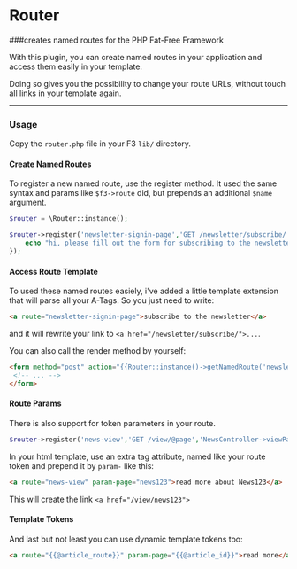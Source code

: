 # Router
###creates named routes for the PHP Fat-Free Framework

With this plugin, you can create named routes in your application and access them easily in your template.

Doing so gives you the possibility to change your route URLs, without touch all links in your template again.

***
### Usage

Copy the `router.php` file in your F3 `lib/` directory.

#### Create Named Routes

To register a new named route, use the register method. It used the same syntax and params like `$f3->route` did, but prepends an additional `$name` argument.

``` php
$router = \Router::instance();

$router->register('newsletter-signin-page','GET /newsletter/subscribe/',function() {
    echo "hi, please fill out the form for subscribing to the newsletter";
});
```

#### Access Route Template

To used these named routes easiely, i've added a little template extension that will parse all your A-Tags. So you just need to write:

``` html
<a route="newsletter-signin-page">subscribe to the newsletter</a>
```
and it will rewrite your link to `<a href="/newsletter/subscribe/">...`.

You can also call the render method by yourself:

``` html
<form method="post" action="{{Router::instance()->getNamedRoute('newsletter-submit')}}">
 <!-- ... -->
</form>
```

#### Route Params

There is also support for token parameters in your route.

``` php
$router->register('news-view','GET /view/@page','NewsController->viewPage');
```

In your html template, use an extra tag attribute, named like your route token and prepend it by `param-` like this:

``` html
<a route="news-view" param-page="news123">read more about News123</a>
```
This will create the link `<a href="/view/news123">`


#### Template Tokens

And last but not least you can use dynamic template tokens too:

``` html
<a route="{{@article_route}}" param-page="{{@article_id}}">read more</a>
```